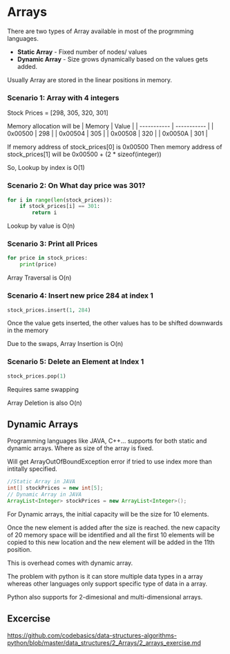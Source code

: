 # Arrays

There are two types of Array available in most of the progrmming languages.

- **Static Array** - Fixed number of nodes/ values
- **Dynamic Array** - Size grows dynamically based on the values gets added. 

Usually Array are stored in the linear positions in memory.


### Scenario 1: Array with 4 integers
Stock Prices = [298, 305, 320, 301]

Memory allocation will be 
| Memory | Value |
| ----------- | ----------- |
| 0x00500 | 298 |
| 0x00504 | 305 |
| 0x00508 | 320 |
| 0x0050A | 301 |

If memory address of stock_prices[0] is 0x00500
Then memory address of stock_prices[1] will be 0x00500 + (2 * sizeof(integer))

So, Lookup by index is O(1)

### Scenario 2: On What day price was 301?

```python
for i in range(len(stock_prices)):
    if stock_prices[i] == 301:
        return i
```

Lookup by value is O(n)

### Scenario 3: Print all Prices

```python
for price in stock_prices:
    print(price)
```

Array Traversal is O(n)


### Scenario 4: Insert new price 284 at index 1

```python
stock_prices.insert(1, 284)
```

Once the value gets inserted, the other values has to be shifted downwards in the memory

Due to the swaps, Array Insertion is O(n)


### Scenario 5: Delete an Element at Index 1

```python
stock_prices.pop(1)
```

Requires same swapping

Array Deletion is also O(n)


## Dynamic Arrays
Programming languages like JAVA, C++... supports for both static and dynamic arrays. Where as size of the array is fixed.

Will get ArrayOutOfBoundException error if tried to use index more than intitally specified.

```` java
//Static Array in JAVA
int[] stockPrices = new int[5];
// Dynamic Array in JAVA
ArrayList<Integer> stockPrices = new ArrayList<Integer>();
````

For Dynamic arrays, the initial capacity will be the size for 10 elements.

Once the new element is added after the size is reached. the new capacity of 20 memory space will be identified and all the first 10 elements will be copied to this new location and the new element will be added in the 11th position.

This is overhead comes with dynamic array.


The problem with python is it can store multiple data types in a array whereas other languages only support specific type of data in a array.

Python also supports for 2-dimesional and multi-dimensional arrays.

## Excercise
https://github.com/codebasics/data-structures-algorithms-python/blob/master/data_structures/2_Arrays/2_arrays_exercise.md